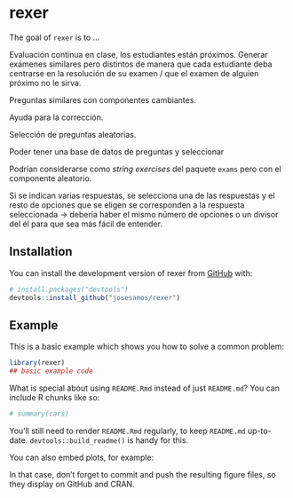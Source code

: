 
<!-- README.md is generated from README.Rmd. Please edit that file -->

# rexer

<!-- badges: start -->
<!-- badges: end -->

The goal of `rexer` is to …

Evaluación continua en clase, los estudiantes están próximos. Generar
exámenes similares pero distintos de manera que cada estudiante deba
centrarse en la resolución de su examen / que el examen de alguien
próximo no le sirva.

Preguntas similares con componentes cambiantes.

Ayuda para la corrección.

Selección de preguntas aleatorias.

Poder tener una base de datos de preguntas y seleccionar

Podrían considerarse como *string exercises* del paquete `exams` pero
con el componente aleatorio.

Si se indican varias respuestas, se selecciona una de las respuestas y
el resto de opciones que se eligen se corresponden a la respuesta
seleccionada -\> debería haber el mismo número de opciones o un divisor
del él para que sea más fácil de entender.

## Installation

You can install the development version of rexer from
[GitHub](https://github.com/) with:

``` r
# install.packages("devtools")
devtools::install_github("josesamos/rexer")
```

## Example

This is a basic example which shows you how to solve a common problem:

``` r
library(rexer)
## basic example code
```

What is special about using `README.Rmd` instead of just `README.md`?
You can include R chunks like so:

``` r
# summary(cars)
```

You’ll still need to render `README.Rmd` regularly, to keep `README.md`
up-to-date. `devtools::build_readme()` is handy for this.

You can also embed plots, for example:

In that case, don’t forget to commit and push the resulting figure
files, so they display on GitHub and CRAN.
